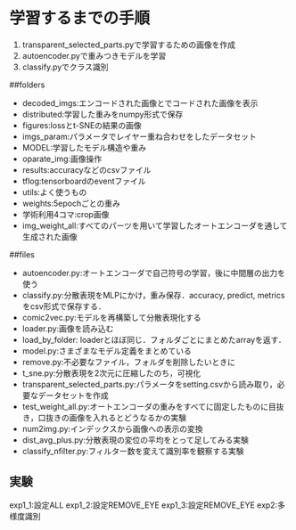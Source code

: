 # 学習するまでの手順
1. transparent_selected_parts.pyで学習するための画像を作成
2. autoencoder.pyで重みつきモデルを学習
3. classify.pyでクラス識別

##folders
- decoded_imgs:エンコードされた画像とでコードされた画像を表示
- distributed:学習した重みをnumpy形式で保存
- figures:lossとt-SNEの結果の画像
- imgs_param:パラメータでレイヤー重ね合わせをしたデータセット
- MODEL:学習したモデル構造や重み
- oparate_img:画像操作
- results:accuracyなどのcsvファイル
- tflog:tensorboardのeventファイル
- utils:よく使うもの
- weights:5epochごとの重み
- 学術利用4コマ:crop画像
- img_weight_all:すべてのパーツを用いて学習したオートエンコーダを通して生成された画像

##files
- autoencoder.py:オートエンコーダで自己符号の学習，後に中間層の出力を使う
- classify.py:分散表現をMLPにかけ，重み保存．accuracy, predict, metricsをcsv形式で保存する．
- comic2vec.py:モデルを再構築して分散表現化する
- loader.py:画像を読み込む
- load_by_folder: loaderとほぼ同じ．フォルダごとにまとめたarrayを返す．
- model.py:さまざまなモデル定義をまとめている
- remove.py:不必要なファイル，フォルダを削除したいときに
- t_sne.py:分散表現を2次元に圧縮したのち，可視化
- transparent_selected_parts.py:パラメータをsetting.csvから読み取り，必要なデータセットを作成
- test_weight_all.py:オートエンコーダの重みをすべてに固定したものに目抜き，口抜きの画像を入れるとどうなるかの実験
- num2img.py:インデックスから画像への表示の変換
- dist_avg_plus.py:分散表現の変位の平均をとって足してみる実験
- classify_nfilter.py:フィルター数を変えて識別率を観察する実験

## 実験
exp1_1:設定ALL
exp1_2:設定REMOVE_EYE
exp1_3:設定REMOVE_EYE
exp2:多様度識別